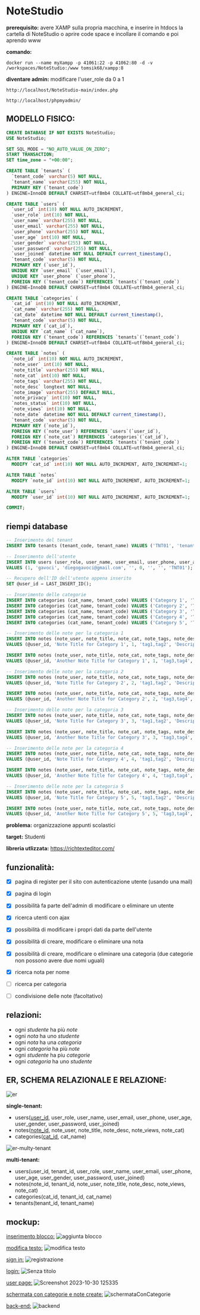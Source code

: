 # NoteStudio

**prerequisito:**
avere XAMP sulla propria macchina, e inserire in htdocs la cartella di NoteStudio o aprire code space e incollare il comando e poi aprendo www

**comando:**
```
docker run --name myXampp -p 41061:22 -p 41062:80 -d -v /workspaces/NoteStudio:/www tomsik68/xampp:8
```
**diventare admin:**
modificare l'user_role da 0 a 1
```
http://localhost/NoteStudio-main/index.php
```
```
http://localhost/phpmyadmin/
```
## MODELLO FISICO:

```sql
CREATE DATABASE IF NOT EXISTS NoteStudio;
USE NoteStudio;

SET SQL_MODE = "NO_AUTO_VALUE_ON_ZERO";
START TRANSACTION;
SET time_zone = "+00:00";

CREATE TABLE `tenants` (
  `tenant_code` varchar(5) NOT NULL,
  `tenant_name` varchar(255) NOT NULL,
  PRIMARY KEY (`tenant_code`)
) ENGINE=InnoDB DEFAULT CHARSET=utf8mb4 COLLATE=utf8mb4_general_ci;

CREATE TABLE `users` (
  `user_id` int(10) NOT NULL AUTO_INCREMENT,
  `user_role` int(10) NOT NULL,
  `user_name` varchar(255) NOT NULL,
  `user_email` varchar(255) NOT NULL,
  `user_phone` varchar(255) NOT NULL,
  `user_age` int(10) NOT NULL,
  `user_gender` varchar(255) NOT NULL,
  `user_password` varchar(255) NOT NULL,
  `user_joined` datetime NOT NULL DEFAULT current_timestamp(),
  `tenant_code` varchar(5) NOT NULL,
  PRIMARY KEY (`user_id`),
  UNIQUE KEY `user_email` (`user_email`),
  UNIQUE KEY `user_phone` (`user_phone`),
  FOREIGN KEY (`tenant_code`) REFERENCES `tenants`(`tenant_code`)
) ENGINE=InnoDB DEFAULT CHARSET=utf8mb4 COLLATE=utf8mb4_general_ci;

CREATE TABLE `categories` (
  `cat_id` int(10) NOT NULL AUTO_INCREMENT,
  `cat_name` varchar(255) NOT NULL,
  `cat_date` datetime NOT NULL DEFAULT current_timestamp(),
  `tenant_code` varchar(5) NOT NULL,
  PRIMARY KEY (`cat_id`),
  UNIQUE KEY `cat_name` (`cat_name`),
  FOREIGN KEY (`tenant_code`) REFERENCES `tenants`(`tenant_code`)
) ENGINE=InnoDB DEFAULT CHARSET=utf8mb4 COLLATE=utf8mb4_general_ci;

CREATE TABLE `notes` (
  `note_id` int(10) NOT NULL AUTO_INCREMENT,
  `note_user` int(10) NOT NULL,
  `note_title` varchar(255) NOT NULL,
  `note_cat` int(10) NOT NULL,
  `note_tags` varchar(255) NOT NULL,
  `note_desc` longtext NOT NULL,
  `note_image` varchar(255) DEFAULT NULL,
  `note_privacy` int(10) NOT NULL,
  `notes_status` int(10) NOT NULL,
  `note_views` int(10) NOT NULL,
  `note_date` datetime NOT NULL DEFAULT current_timestamp(),
  `tenant_code` varchar(5) NOT NULL,
  PRIMARY KEY (`note_id`),
  FOREIGN KEY (`note_user`) REFERENCES `users`(`user_id`),
  FOREIGN KEY (`note_cat`) REFERENCES `categories`(`cat_id`),
  FOREIGN KEY (`tenant_code`) REFERENCES `tenants`(`tenant_code`)
) ENGINE=InnoDB DEFAULT CHARSET=utf8mb4 COLLATE=utf8mb4_general_ci;

ALTER TABLE `categories`
  MODIFY `cat_id` int(10) NOT NULL AUTO_INCREMENT, AUTO_INCREMENT=1;

ALTER TABLE `notes`
  MODIFY `note_id` int(10) NOT NULL AUTO_INCREMENT, AUTO_INCREMENT=1;

ALTER TABLE `users`
  MODIFY `user_id` int(10) NOT NULL AUTO_INCREMENT, AUTO_INCREMENT=1;

COMMIT;

```
## riempi database

```sql
-- Inserimento del tenant
INSERT INTO tenants (tenant_code, tenant_name) VALUES ('TNT01', 'tenant1');

-- Inserimento dell'utente
INSERT INTO users (user_role, user_name, user_email, user_phone, user_age, user_gender, user_password, tenant_code) 
VALUES (1, 'gavoci', 'diegogavoci@gmail.com', '', 0, '', '', 'TNT01');

-- Recupero dell'ID dell'utente appena inserito
SET @user_id = LAST_INSERT_ID();

-- Inserimento delle categorie
INSERT INTO categories (cat_name, tenant_code) VALUES ('Category 1', 'TNT01');
INSERT INTO categories (cat_name, tenant_code) VALUES ('Category 2', 'TNT01');
INSERT INTO categories (cat_name, tenant_code) VALUES ('Category 3', 'TNT01');
INSERT INTO categories (cat_name, tenant_code) VALUES ('Category 4', 'TNT01');
INSERT INTO categories (cat_name, tenant_code) VALUES ('Category 5', 'TNT01');

-- Inserimento delle note per la categoria 1
INSERT INTO notes (note_user, note_title, note_cat, note_tags, note_desc, note_privacy, notes_status, note_views, tenant_code) 
VALUES (@user_id, 'Note Title for Category 1', 1, 'tag1,tag2', 'Description for Note in Category', 1, 1, 0, 'TNT01');

INSERT INTO notes (note_user, note_title, note_cat, note_tags, note_desc, note_privacy, notes_status, note_views, tenant_code) 
VALUES (@user_id, 'Another Note Title for Category 1', 1, 'tag3,tag4', 'Another Description for Note in Category', 1, 1, 0, 'TNT01');

-- Inserimento delle note per la categoria 2
INSERT INTO notes (note_user, note_title, note_cat, note_tags, note_desc, note_privacy, notes_status, note_views, tenant_code) 
VALUES (@user_id, 'Note Title for Category 2', 2, 'tag1,tag2', 'Description for Note in Category', 1, 1, 0, 'TNT01');

INSERT INTO notes (note_user, note_title, note_cat, note_tags, note_desc, note_privacy, notes_status, note_views, tenant_code) 
VALUES (@user_id, 'Another Note Title for Category 2', 2, 'tag3,tag4', 'Another Description for Note in Category', 1, 1, 0, 'TNT01');

-- Inserimento delle note per la categoria 3
INSERT INTO notes (note_user, note_title, note_cat, note_tags, note_desc, note_privacy, notes_status, note_views, tenant_code) 
VALUES (@user_id, 'Note Title for Category 3', 3, 'tag1,tag2', 'Description for Note in Category', 1, 1, 0, 'TNT01');

INSERT INTO notes (note_user, note_title, note_cat, note_tags, note_desc, note_privacy, notes_status, note_views, tenant_code) 
VALUES (@user_id, 'Another Note Title for Category 3', 3, 'tag3,tag4', 'Another Description for Note in Category', 1, 1, 0, 'TNT01');

-- Inserimento delle note per la categoria 4
INSERT INTO notes (note_user, note_title, note_cat, note_tags, note_desc, note_privacy, notes_status, note_views, tenant_code) 
VALUES (@user_id, 'Note Title for Category 4', 4, 'tag1,tag2', 'Description for Note in Category', 1, 1, 0, 'TNT01');

INSERT INTO notes (note_user, note_title, note_cat, note_tags, note_desc, note_privacy, notes_status, note_views, tenant_code) 
VALUES (@user_id, 'Another Note Title for Category 4', 4, 'tag3,tag4', 'Another Description for Note in Category', 1, 1, 0, 'TNT01');

-- Inserimento delle note per la categoria 5
INSERT INTO notes (note_user, note_title, note_cat, note_tags, note_desc, note_privacy, notes_status, note_views, tenant_code) 
VALUES (@user_id, 'Note Title for Category 5', 5, 'tag1,tag2', 'Description for Note in Category', 1, 1, 0, 'TNT01');

INSERT INTO notes (note_user, note_title, note_cat, note_tags, note_desc, note_privacy, notes_status, note_views, tenant_code) 
VALUES (@user_id, 'Another Note Title for Category 5', 5, 'tag3,tag4', 'Another Description for Note in Category', 1, 1, 0, 'TNT01');

```

**problema:**
organizzazione appunti scolastici

**target:**
Studenti


**libreria utlizzata:**
https://richtexteditor.com/

## funzionalità:
- [x] pagina di register per il sito con autenticazione utente (usando una mail)
- [x] pagina di login 
- [x] possibilità fa parte dell'admin di modificare o eliminare un utente
- [x] ricerca utenti con ajax
- [x] possibilità di modificare i propri dati da parte dell'utente
- [X] possibilità di creare, modificare o eliminare una nota
- [X] possibilità di creare, modificare o eliminare una categoria (due categorie non possono avere due nomi uguali)
- [X] ricerca nota per nome
- [ ] ricerca per categoria
- [ ] condivisione delle note (facoltativo)


## relazioni:
- ogni *studente* ha più *note*
- ogni *nota* ha uno *studente*
- ogni *nota* ha una *categoria*
- ogni *categoria* ha più *note*
- ogni *studente* ha piu *categorie*
- ogni *categoria* ha uno *studente*



## ER, SCHEMA RELAZIONALE E RELAZIONE:

![er](https://github.com/Gavoci/NoteStudio/assets/101709194/1b48d465-233c-49ce-a9cc-1ef57ae923e7)

**single-tenant:**
- users(<ins>user_id</ins>, user_role, user_name, user_email, user_phone, user_age, user_gender, user_password, user_joined)
- notes(<ins>note_id</ins>, note_user, note_title, note_desc, note_views, note_cat)
- categories(<ins>cat_id</ins>, cat_name)


![er-multy-tenant](https://github.com/Gavoci/NoteStudio/assets/101709194/32f74ed6-cb1c-4f9b-979f-97c4699651e8)

**multi-tenant:**
- users(user_id, tenant_id, user_role, user_name, user_email, user_phone, user_age, user_gender, user_password, user_joined)
- notes(note_id, tenant_id, note_user, note_title, note_desc, note_views, note_cat)
- categories(cat_id, tenant_id, cat_name)
- tenants(tenant_id, tenant_name)

## mockup:

<ins>inserimento blocco:</ins>
![aggiunta blocco](https://github.com/Gavoci/NoteStudio/assets/101709194/59a2a8eb-24d0-4b6b-a943-bc6d89bb0ac3)



<ins>modifica testo:</ins>
![modifica testo](https://github.com/Gavoci/NoteStudio/assets/101709194/010fa7d1-d51c-4be5-ba3b-ea903e81e8ab)



<ins>sign in:</ins>
![registrazione](https://github.com/Gavoci/NoteStudio/assets/101709194/323ee2a5-4133-48c3-9a53-00fb99d4c304)


<ins>login:</ins>
![Senza titolo](https://github.com/Gavoci/NoteStudio/assets/101709194/7e28dd47-d370-45a8-bfc9-a22a7ff2064c)


<ins>user page:</ins>
![Screenshot 2023-10-30 125335](https://github.com/Gavoci/NoteStudio/assets/101709194/6f2acb31-3618-400e-aac3-d34d24661cc6)

<ins>schermata con categorie e note create:</ins>
![schermataConCategorie](https://github.com/Gavoci/NoteStudio/assets/101709194/7e50ea87-5f8f-4736-bea1-1d3680d46f24)

<ins>back-end:</ins>
![backend](https://github.com/Gavoci/NoteStudio/assets/101709194/8ad991e6-567f-46a5-96c9-6d09ce606467)

